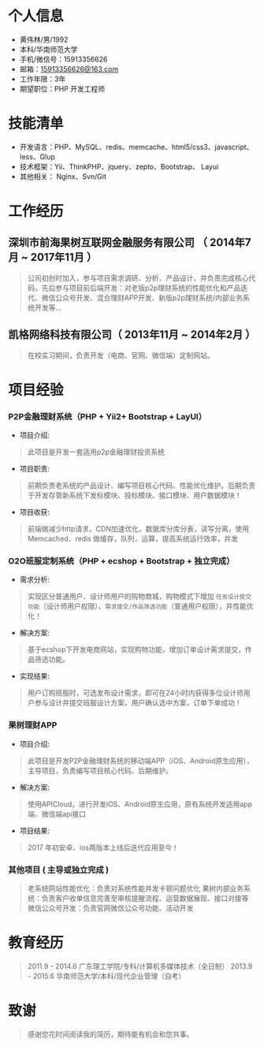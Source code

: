 # 个人信息
 - 黄伟林/男/1992
 - 本科/华南师范大学 
 - 手机/微信号：15913356626
 - 邮箱：15913356626@163.com
 - 工作年限：3年
 - 期望职位：PHP 开发工程师

# 技能清单
- 开发语言：PHP、MySQL、redis、memcache、html5/css3、javascript、less、Glup
- 技术框架：Yii、ThinkPHP、jquery、zepto、Bootstrap、 Layui
- 其他相关： Nginx、Svn/Git

# 工作经历

## 深圳市前海果树互联网金融服务有限公司 （ 2014年7月 ~ 2017年11月 ）
>公司初创时加入，参与项目需求调研、分析、产品设计，并负责完成核心代码，先后参与项目前后端开发：对老版p2p理财系统的性能优化和产品迭代、微信公众号开发、混合理财APP开发、新版p2p理财系统/内部业务系统开发等...

## 凯格网络科技有限公司（ 2013年11月 ~ 2014年2月 ）
>在校实习期间，负责开发（电商、官网、微信端）定制网站。


# 项目经验

### P2P金融理财系统（PHP + Yii2+ Bootstrap + LayUI）
 
* 项目介绍:
> 此项目是开发一套适用p2p金融理财投资系统
* 项目职责:
> 前期负责老系统的产品设计、编写项目核心代码、性能优化维护。后期负责于开发存管新系统下发标模块、投标模块、接口模块、用户数据模块！
* 项目收获:
>前端做减少http请求，CDN加速优化，数据库分库分表，读写分离，使用 Memcached、redis 做缓存，队列，运算，提高系统运行效率，并发


###   O2O班服定制系统（PHP + ecshop + Bootstrap + 独立完成）

* 需求分析:
> 实现区分普通用户、设计师用户的购物商城，购物模式下增加 `任务设计提交功能`（设计师用户权限）、`需求提交/作品筛选功能`（普通用户权限），并性能优化！
* 解决方案:
> 基于ecshop下开发电商网站，实现购物功能，增加订单设计需求提交，作品筛选功能。
*  实现结果:
> 用户订购班服时，可选发布设计需求，即可在24小时内获得多位设计师用户参与设计并提交班服设计方案，用户确认选中方案，订单下单成功！


### 果树理财APP
* 项目介绍:
> 此项目是开发P2P金融理财系统的移动端APP（iOS、Android原生应用），主导项目，负责编写项目核心代码、后期维护。
* 解决方案: 
> 使用APICloud，进行开发iOS、Android原生应用，原有系统开发适用app 端、微信端api接口
* 项目结果: 
> 2017 年初安卓、ios两版本上线后迭代应用至今！

### 其他项目 ( 主导或独立完成 )
> 老系统网站性能优化：负责对系统性能并发卡顿问题优化
> 果树内部业务系统：负责客户收单信息完善至审核提醒流程、运营数据展现、接口对接等
> 微信公众号开发：负责官网微信公众号功能、活动开发

  
# 教育经历
  > 2011.9 - 2014.6 广东理工学院/专科/计算机多媒体技术（全日制）
  >  2013.9 - 2015.6 华南师范大学/本科/现代企业管理（自考）
  
   
# 致谢
>  感谢您花时间阅读我的简历，期待能有机会和您共事。

<link href="/asset/print.css" rel="stylesheet" />
<script type="text/javascript" src="/asset/script.js"></script>
      